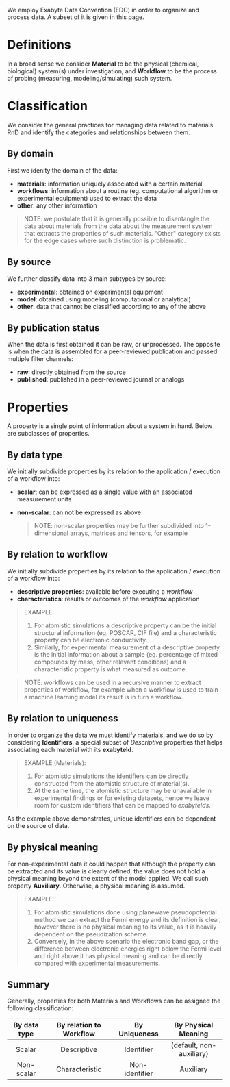 We employ Exabyte Data Convention (EDC) in order to organize and process data. A subset of it is given in this page. 

# Definitions

In a broad sense we consider **Material** to be the physical (chemical, biological) system(s) under investigation, and **Workflow** to be the process of probing (measuring, modeling/simulating) such system.

# Classification

We consider the general practices for managing data related to materials RnD and identify the categories and relationships between them. 

## By domain

First we idenity the domain of the data:

- **materials**: information uniquely associated with a certain material
- **workflows**: information about a routine (eg. computational algorithm or experimental equipment) used to extract the data
- **other**: any other information

> NOTE: we postulate that it is generally possible to disentangle the data about materials from the data about the measurement system that extracts the properties of such materials. "Other" category exists for the edge cases where such distinction is problematic.

## By source

We further classify data into 3 main subtypes by source:

- **experimental**: obtained on experimental equipment
- **model**: obtained using modeling (computational or analytical)
- **other**: data that cannot be classified according to any of the above

## By publication status

When the data is first obtained it can be raw, or unprocessed. The opposite is when the data is assembled for a peer-reviewed publication and passed multiple filter channels:
 
- **raw**: directly obtained from the source
- **published**: published in a peer-reviewed journal or analogs
 

# Properties

A property is a single point of information about a system in hand. Below are subclasses of properties.

## By data type

We initially subdivide properties by its relation to the application / execution of a workflow into:

- **scalar**: can be expressed as a single value with an associated measurement units
- **non-scalar**: can not be expressed as above

    > NOTE: non-scalar properties may be further subdivided into 1-dimensional arrays, matrices and tensors, for example 
 
## By relation to workflow

We initially subdivide properties by its relation to the application / execution of a workflow into:

- **descriptive properties**: available before executing a *workflow*
- **characteristics**: results or outcomes of the *workflow* application

> EXAMPLE: 
> 1. For atomistic simulations a descriptive property can be the initial structural information (eg. POSCAR, CIF file) and a characteristic property can be electronic conductivity.
> 2. Similarly, for experimental measurement of a descriptive property is the initial information about a sample (eg. percentage of mixed compounds by mass, other relevant conditions) and a characteristic property is what measured as outcome.

> NOTE: workflows can be used in a recursive manner to extract properties of workflow, for example when a workflow is used to train a machine learning model its result is in turn a workflow.  

## By relation to uniqueness

In order to organize the data we must identify materials, and we do so by considering **Identifiers**, a special subset of *Descriptive* properties that helps associating each material with its **exabyteId**. 

> EXAMPLE (Materials):
> 1. For atomistic simulations the identifiers can be directly constructed from the atomistic structure of material(s).
> 2. At the same time, the atomistic structure may be unavailable in experimental findings or for existing datasets, hence we leave room for custom identifiers that can be mapped to *exabyteIds*.

As the example above demonstrates, unique identifiers can be dependent on the source of data.  

## By physical meaning

For non-experimental data it could happen that although the property can be extracted and its value is clearly defined, the value does not hold a physical meaning beyond the extent of the model applied. We call such property **Auxiliary**. Otherwise, a physical meaning is assumed.

> EXAMPLE:
> 1. For atomistic simulations done using planewave pseudopotential method we can extract the Fermi energy and its definition is clear, however there is no physical meaning to its value, as it is heavily dependent on the pseudization scheme.
> 2. Conversely, in the above scenario the electronic band gap, or the difference between electronic energies right below the Fermi level and right above it has physical meaning and can be directly compared with experimental measurements. 


## Summary

Generally, properties for both Materials and Workflows can be assigned the following classification:

|  By data type | By relation to Workflow  | By Uniqueness   | By Physical Meaning      |
|:-------------:|:------------------------:|:---------------:|:------------------------:|
| Scalar        | Descriptive              | Identifier      | (default, non-auxiliary) |
| Non-scalar    | Characteristic           | Non-identifier  | Auxiliary                |
